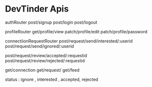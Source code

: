 # DevTinder Apis

authRouter
post/signup
post/login
post/logout

profileRouter
get/profile/view
patch/profile/edit
patch/profile/password
 
connectiionRequestRouter 
post/request/send/interested/:userid
post/request/send/ignored/:userid

post/request/review/accepted/:requestid
post/request/review/rejected/:requestid

get/connection
get/request/
get/feed


status : ignore , interested , accepted, rejected